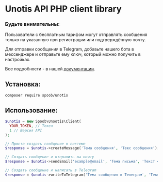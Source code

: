 # Unotis API PHP client library

### Будьте внимательны:

Пользователи с бесплатным тарифом могут отправлять сообщения только на указанную при регистрации или подтверждённую почту.

Для отправки сообщения в Telegram, добавьте нашего бота в мессенджере и отправьте ему ключ, который можно получить в настройках.

Все подробности - в нашей [документации](https://unotis.ru/documentation).

## Установка:

`composer require spoob/unotis`

## Использование:

```php
$unotis = new Spoob\Unootis\Client(
  YOUR_TOKEN, // Токен
  1 // Версия API
);

// Просто создать сообщение в системе
$response = $unotis->createMessage('Тема сообщения', 'Текс сообщения');

// Создать сообщение и отправить на почту
$response = $unotis->sendEmail('example@email', 'Тема письма', 'Текст <strong>письма</strong>');

// Создать сообщение и написать в Telegram
$response = $unotis->writeToTelegram('Тема сообщения в Телеграм', 'Текст сообщения');
```

